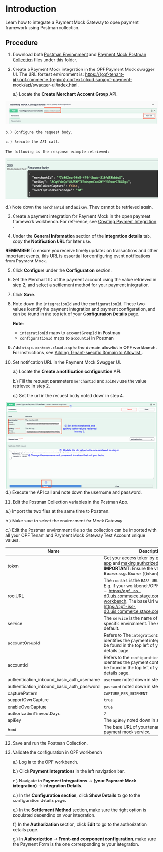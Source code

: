 # Introduction
Learn how to integrate a Payment Mock Gateway to open payment framework using Postman collection.

## Procedure
1.	Download both [Postman Environment](PaymentMock%20-%20PAYMENT_PAGE%20-%20PARTIAL_CHARGE%20-%20OPF_Environment_configuration.json) and [Payment Mock Postman Collection](PaymentMock%20-%20PAYMENT_PAGE%20-%20PARTIAL_CHARGE_Provider_configuration.json) files under this folder.
   
2.	Create a Payment Mock integration in the OPF Payment Mock swagger UI. The URL for test environment is: <https://{opf-tenant-id}.opf.commerce.{region}.context.cloud.sap/opf-payment-mock/api/swagger-ui/index.html>. 
   
    a.) Locate the **Create Merchant Account Group** API.

![](images/create_merchant_id_step.png)

    b.) Configure the request body.

    c.) Execute the API call.
  	
   	The following is the response example retrieved:

![](images/response_example.png)

   d.) Note down the ``merchantId`` and ``apiKey``. They cannot be retrieved again.

3. Create a payment integration for Payment Mock in the open payment framework workbench. For reference, see [Creating Payment Integration
   ](https://help.sap.com/docs/OPEN_PAYMENT_FRAMEWORK/3580ff1b17144b8780c055bbb7c2bed3/20a64f954df1425391757759011e7e6b.html).

4. Under the **General Information** section of the **Integration details** tab, copy the **Notification URL** for later use.

**REMEMBER**
To ensure you receive timely updates on transactions and other important events, this URL is essential for configuring event notifications from Payment Mock.

5. Click **Configure** under the **Configuration** section.

6. Set the Merchant ID of the payment account using the value retrieved in step 2, and select a settlement method for your payment integration.

7. Click **Save**.

8. Note down the ``integrationId`` and the ``configurationId``. These two values identify the payment integration and payment configuration, and can be found in the top left of your **Configuration Details** page.

   **Note**:
   * ``integrationId`` maps to ``accountGroupId`` in Postman
   * ``configurationId`` maps to ``accountId`` in Postman
   
9. Add ``stage.context.cloud.sap`` to the domain allowlist in OPF workbench. For instructions, see [Adding Tenant-specific Domain to Allowlist
](https://help.sap.com/docs/OPEN_PAYMENT_FRAMEWORK/3580ff1b17144b8780c055bbb7c2bed3/a6836485b4494cfaad4033b4ee7a9c64.html).

10. Set notification URL in the Payment Mock Swagger UI.

    a.) Locate the **Create a notification configuration** API.

    b.) Fill the request parameters ``merchantId`` and ``apiKey`` use the value retrieved in step 2.

    c.) Set the url in the request body noted down in step 4.

![](images/create_notification_config.png)
    d.) Execute the API call and note down the username and password.

11. Edit the Postman Collection variables in the Postman App.

   a.) Import the two files at the same time to Postman.

   b.) Make sure to select the environment for Mock Gateway.

   c.) Edit the Postman environment file so the collection can be imported with all your OPF Tenant and Payment Mock Gateway Test Account unique values.
   
| Name                                                                                 | Description                                                                                                                                                                                                                                                                                                                                                                                                              
| ------------------------------------------------------------------------------------ |--------------------------------------------------------------------------------------------------------------------------------------------------------------------------------------------------------------------------------------------------------------------------------------------------------------------------------------------------------------------------------------------------------------------------|
| token                                                                                | Get your access token by [creating an external app](https://help.sap.com/docs/OPEN_PAYMENT_FRAMEWORK/8ccca5bb539a49258e924b467ee4e1c2/d927d21974fe4b368e063f72733bf0fe.html) and [making authorized API calls](https://help.sap.com/docs/OPEN_PAYMENT_FRAMEWORK/8ccca5bb539a49258e924b467ee4e1c2/40c792e66e2942209dc853a43533d78d.html). **IMPORTANT**: Ensure the value is prefixed with Bearer. e.g. Bearer {{token}}. |                  
| rootURL                                                                              | The ``rootUrl`` is the ``BASE URL`` of your OPF tenant.  E.g. if your workbench/OPF cockpit url was this … https://opf-iss-d0.uis.commerce.stage.context.cloud.sap/opf-workbench. The base Url would be: https://opf-iss-d0.uis.commerce.stage.context.cloud.sap.                                                                                                                                                        | 
| service                                                                              | The ``service`` is the name of your OPF service in specific environment. The value is ``opf`` by default.                                                                                                                                                                                                                                                                                                                |                 
| accountGroupId                                                                      | Refers to The ``integrationId`` value that identifies the payment integration, which can be found in the top left of your configuration details page.                                                                                                                                                                                                                                                                    |                  
| accountId	                                                                    | Refers to the ``configurationId`` value that identifies the payment confguration, which can be found in the top left of your configuration details page.                                                                                                                                                                                                                                                                 |                                                                       
| authentication_inbound_basic_auth_username                                           | ``username`` noted down in step 10.                                                                                                                                                                                                                                                                                                                                                                                      |                  
| authentication_inbound_basic_auth_password                                           | ``password`` noted down in step 10.                                                                                                                                                                                                                                                                                                                                                                                      |                  
| capturePattern                                                                       | ``CAPTURE_PER_SHIPMENT``                                                                                                                                                                                                                                                                                                                                                                                                 |                  
| supportOverCapture                                                                   | ``true``                                                                                                                                                                                                                                                                                                                                                                                                                 |                  
| enableOverCapture                                                                    | ``true``                                                                                                                                                                                                                                                                                                                                                                                                                 |                  
| authorizationTimeoutDays                                                             | 7                                                                                                                                                                                                                                                                                                                                                                                                                        |                  
| apiKey                                                                               | The ``apiKey`` noted down in step 2.                                                                                                                                                                                                                                                                                                                                                                                     |                  
| host                                                                                 | The base URL of your tenant account in OPF payment mock service.                                                                                                                                                                                                                                                                                                                                                         |                  
              
12. Save and run the Postman Collection.


13. Validate the configuration in OPF workbench

     a.) Log in to the OPF workbench.
   
     b.) Click **Payment Integrations** in the left navigation bar.
   
     c.) Navigate to **Payment Integrations** -> **(your Payment Mock integration)** -> **Integration Details**.
   
     d.) In the **Configuration section**, click **Show Details** to go to the configuration details page.
   
     e.) In the **Settlement Method** section, make sure the right option is populated depending on your integration.
   
     f.) In the **Authorization** section, click **Edit** to go to the authorization details page.
   
     g.) In **Authorization** -> **Front-end component configuration**, make sure the Payment Form is the one corresponding to your integration.


      





